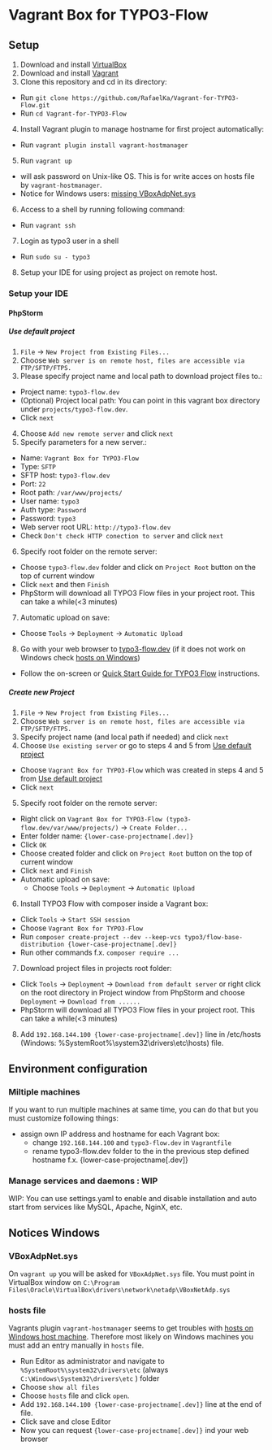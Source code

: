 # Vagrant Box for TYPO3-Flow

## Setup

1. Download and install [VirtualBox](https://www.virtualbox.org/wiki/Downloads)
2. Download and install [Vagrant](https://www.vagrantup.com/downloads.html)
3. Clone this repository and cd in its directory:
  * Run `git clone https://github.com/RafaelKa/Vagrant-for-TYPO3-Flow.git`
  * Run `cd Vagrant-for-TYPO3-Flow`
4. Install Vagrant plugin to manage hostname for first project automatically:
  * Run `vagrant plugin install vagrant-hostmanager`
5. Run `vagrant up` 
  * will ask password on Unix-like OS. This is for write acces on hosts file by `vagrant-hostmanager`.
  * Notice for Windows users: [missing VBoxAdpNet.sys](#vboxadpnetsys)
6. Access to a shell by running following command:
  * Run `vagrant ssh`
7. Login as typo3 user in a shell
  * Run `sudo su - typo3`
8. Setup your IDE for using project as project on remote host.

### Setup your IDE

#### PhpStorm

##### Use default project

1. `File` -> `New Project from Existing Files...`
2. Choose `Web server is on remote host, files are accessible via FTP/SFTP/FTPS.`
3. Please specify project name and local path to download project files to.:
  * Project name: `typo3-flow.dev`
  * (Optional) Project local path: You can point in this vagrant box directory under `projects/typo3-flow.dev`.
  * Click `next`
4. Choose `Add new remote server` and click `next`
5. Specify parameters for a new server.:
  * Name: `Vagrant Box for TYPO3-Flow`
  * Type: `SFTP`
  * SFTP host: `typo3-flow.dev`
  * Port: `22`
  * Root path: `/var/www/projects/`
  * User name: `typo3`
  * Auth type: `Password`
  * Password: `typo3`
  * Web server root URL: `http://typo3-flow.dev`
  * Check `Don't check HTTP conection to server` and click `next`
6. Specify root folder on the remote server:
  * Choose `typo3-flow.dev` folder and click on `Project Root` button on the top of current window
  * Click `next` and then `Finish`
  * PhpStorm will download all TYPO3 Flow files in your project root. This can take a while(<3 minutes)
7. Automatic upload on save:
  * Choose `Tools` -> `Deployment` -> `Automatic Upload`
8. Go with your web browser to [typo3-flow.dev](http://typo3-flow.dev) (if it does not work on Windows check [hosts on Windows](#hostsfile))
  * Follow the on-screen or [Quick Start Guide for TYPO3 Flow](http://docs.typo3.org/flow/TYPO3FlowDocumentation/Quickstart/Index.html) instructions.

##### Create new Project

1. `File` -> `New Project from Existing Files...`
2. Choose `Web server is on remote host, files are accessible via FTP/SFTP/FTPS.`
3. Specify project name (and local path if needed) and click `next`
4. Choose `Use existing server` or go to steps 4 and 5 from [Use default project](#use-default-project)
  * Choose `Vagrant Box for TYPO3-Flow` which was created in steps 4 and 5 from [Use default project](#use-default-project)
  * Click `next`
5. Specify root folder on the remote server:
  * Right click on `Vagrant Box for TYPO3-Flow (typo3-flow.dev/var/www/projects/)` -> `Create Folder...`
  * Enter folder name: `{lower-case-projectname[.dev]}`
  * Click `OK`
  * Choose created folder and click on `Project Root` button on the top of current window
  * Click `next` and `Finish`
  * Automatic upload on save:
    * Choose `Tools` -> `Deployment` -> `Automatic Upload`
6. Install TYPO3 Flow with composer inside a Vagrant box:
  * Click `Tools` -> `Start SSH session`
  * Choose `Vagrant Box for TYPO3-Flow`
  * Run `composer create-project --dev --keep-vcs typo3/flow-base-distribution {lower-case-projectname[.dev]}`
  * Run other commands f.x. `composer require ...`
7. Download project files in projects root folder:
  * Click `Tools` -> `Deployment` -> `Download from default server`
    or right click on the root directory in Project window from PhpStorm and choose `Deployment` -> `Download from ......`
  * PhpStorm will download all TYPO3 Flow files in your project root. This can take a while(<3 minutes)
8. Add `192.168.144.100 {lower-case-projectname[.dev]}` line in /etc/hosts (Windows: %SystemRoot%\system32\drivers\etc\hosts) file.

## Environment configuration

### Miltiple machines

If you want to run multiple machines at same time, you can do that but you must customize following things:
* assign own IP address and hostname for each Vagrant box:
  * change `192.168.144.100` and `typo3-flow.dev` in `Vagrantfile`
  * rename typo3-flow.dev folder to the in the previous step defined hostname f.x. {lower-case-projectname[.dev]}

### Manage services and daemons : WIP

WIP: You can use settings.yaml to enable and disable installation and auto start from services like MySQL, Apache, NginX, etc.

## Notices Windows

### VBoxAdpNet.sys

On `vagrant up` you will be asked for `VBoxAdpNet.sys` file. You must point in VirtualBox window on `C:\Program Files\Oracle\VirtualBox\drivers\network\netadp\VBoxNetAdp.sys`

### hosts file

Vagrants plugin `vagrant-hostmanager` seems to get troubles with [hosts on Windows host machine](https://github.com/smdahlen/vagrant-hostmanager#windows-support).
Therefore most likely on Windows machines you must add an entry manually in `hosts` file.

* Run Editor as administrator and navigate to `%SystemRoot%\system32\drivers\etc` (always `C:\Windows\System32\drivers\etc` ) folder
* Choose `show all files`
* Choose `hosts` file and click `open`.
* Add `192.168.144.100 {lower-case-projectname[.dev]}` line at the end of file.
* Click save and close Editor
* Now you can request `{lower-case-projectname[.dev]}` ind your web browser
